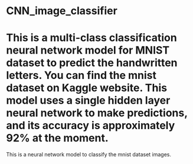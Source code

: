 # CNN_image_classifier


This is a multi-class classification neural network model for MNIST dataset to predict the handwritten letters. You can find the mnist dataset on Kaggle website.
This model uses a single hidden layer neural network to make predictions, and its accuracy is approximately 92% at the moment.
=======
This is a neural network model to classify the mnist dataset images.

